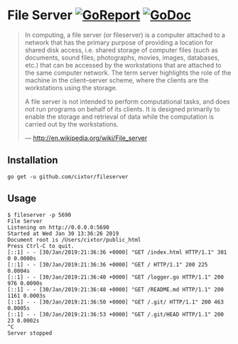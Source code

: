 # File Server [![GoReport](https://goreportcard.com/badge/github.com/cixtor/fileserver)](https://goreportcard.com/report/github.com/cixtor/fileserver) [![GoDoc](https://godoc.org/github.com/cixtor/fileserver?status.svg)](https://godoc.org/github.com/cixtor/fileserver)

> In computing, a file server (or fileserver) is a computer attached to a network that has the primary purpose of providing a location for shared disk access, i.e. shared storage of computer files (such as documents, sound files, photographs, movies, images, databases, etc.) that can be accessed by the workstations that are attached to the same computer network. The term server highlights the role of the machine in the client–server scheme, where the clients are the workstations using the storage.
>
> A file server is not intended to perform computational tasks, and does not run programs on behalf of its clients. It is designed primarily to enable the storage and retrieval of data while the computation is carried out by the workstations.
> 
> — http://en.wikipedia.org/wiki/File_server

## Installation

```
go get -u github.com/cixtor/fileserver
```

## Usage

```
$ fileserver -p 5690
File Server
Listening on http://0.0.0.0:5690
Started at Wed Jan 30 13:36:26 2019
Document root is /Users/cixtor/public_html
Press Ctrl-C to quit.
[::1] - - [30/Jan/2019:21:36:36 +0000] "GET /index.html HTTP/1.1" 301 0 0.0000s
[::1] - - [30/Jan/2019:21:36:36 +0000] "GET / HTTP/1.1" 200 225 0.0004s
[::1] - - [30/Jan/2019:21:36:40 +0000] "GET /logger.go HTTP/1.1" 200 976 0.0090s
[::1] - - [30/Jan/2019:21:36:48 +0000] "GET /README.md HTTP/1.1" 200 1161 0.0003s
[::1] - - [30/Jan/2019:21:36:50 +0000] "GET /.git/ HTTP/1.1" 200 463 0.0005s
[::1] - - [30/Jan/2019:21:36:53 +0000] "GET /.git/HEAD HTTP/1.1" 200 23 0.0002s
^C
Server stopped
```
